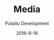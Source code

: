 ---
title: Media
sections:
    -
        template: banner
        includeGrandchildren: false
        image: 50d05eee9088c589bfd5a5a3a3043c0ebcc4972b
        text: "# Media  \n\nNobody reads anymore, anyway"
        theme: dark
    -
        template: richTextSection
        includeGrandchildren: false
        text: "## External resource  \n\nMedia files are, like [Templates](/docs/templates/) hosted externally. This means they are provided to HashBrown through a [Connection](/docs/connections/)."
    -
        template: richTextSection
        includeGrandchildren: false
        text: "## Internal structure  \n\nAlthough they are provided externally, Media files can be ordered into a hierarchy which is maintained within HashBrown. This does not change the structure of the files on your remote Media hosting service, it is just for your own organisational purposes."
meta:
    id: 107d81c18660aa9b8706bf9f72da6aea920b9867
    parentId: 1d72ac4a3c7e348ef20717698eb87b82976bca36
    language: en
date: '2016-9-16'
author: 'Putaitu Development'
permalink: /docs/media/
layout: sectionPage
---